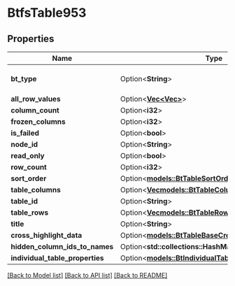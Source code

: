 # BtfsTable953

## Properties

Name | Type | Description | Notes
------------ | ------------- | ------------- | -------------
**bt_type** | Option<**String**> | Type of JSON object. | [optional]
**all_row_values** | Option<[**Vec<Vec<String>>**](Vec.md)> |  | [optional]
**column_count** | Option<**i32**> |  | [optional]
**frozen_columns** | Option<**i32**> |  | [optional]
**is_failed** | Option<**bool**> |  | [optional]
**node_id** | Option<**String**> |  | [optional]
**read_only** | Option<**bool**> |  | [optional]
**row_count** | Option<**i32**> |  | [optional]
**sort_order** | Option<[**models::BtTableSortOrder4371**](BTTableSortOrder-4371.md)> |  | [optional]
**table_columns** | Option<[**Vec<models::BtTableColumnInfo1222>**](BTTableColumnInfo-1222.md)> |  | [optional]
**table_id** | Option<**String**> |  | [optional]
**table_rows** | Option<[**Vec<models::BtTableRow1054>**](BTTableRow-1054.md)> |  | [optional]
**title** | Option<**String**> |  | [optional]
**cross_highlight_data** | Option<[**models::BtTableBaseCrossHighlightData2609**](BTTableBaseCrossHighlightData-2609.md)> |  | [optional]
**hidden_column_ids_to_names** | Option<**std::collections::HashMap<String, String>**> |  | [optional]
**individual_table_properties** | Option<[**models::BtIndividualTableProperties3760**](BTIndividualTableProperties-3760.md)> |  | [optional]

[[Back to Model list]](../README.md#documentation-for-models) [[Back to API list]](../README.md#documentation-for-api-endpoints) [[Back to README]](../README.md)



